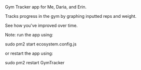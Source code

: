 Gym Tracker app for Me, Daria, and Erin.

Tracks progress in the gym by graphing inputted reps and weight.

See how you've improved over time.

Note: run the app using:

sudo pm2 start ecosystem.config.js

or restart the app using:

sudo pm2 restart GymTracker
